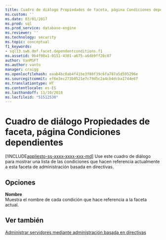 ```yaml
---
title: Cuadro de diálogo Propiedades de faceta, página Condiciones dependientes | Microsoft Docs
ms.custom: ''
ms.date: 03/01/2017
ms.prod: sql
ms.prod_service: database-engine
ms.reviewer: ''
ms.technology: security
ms.topic: conceptual
f1_keywords:
- sql13.swb.dmf.facet.dependentconditions.f1
ms.assetid: 0b4f98a1-0151-4301-a675-a6db9ff20c87
author: VanMSFT
ms.author: vanto
manager: craigg
ms.openlocfilehash: eaab4bc0ab4f41be3f80f39c6fa787a5d595296e
ms.sourcegitcommit: ef6e3ec273b0521e7c79d5c2a4cb4dcba1744e67
ms.translationtype: HT
ms.contentlocale: es-ES
ms.lasthandoff: 11/10/2018
ms.locfileid: "51512530"
---
```

# <a name="facet-properties-dialog-box-dependent-conditions-page"></a>Cuadro de diálogo Propiedades de faceta, página Condiciones dependientes
[!INCLUDE[appliesto-ss-xxxx-xxxx-xxx-md](../../includes/appliesto-ss-xxxx-xxxx-xxx-md.md)]
  Use este cuadro de diálogo para mostrar una lista de las condiciones que hacen referencia actualmente a esta faceta de administración basada en directivas.  
  
## <a name="options"></a>Opciones  
 **Nombre**  
 Muestra el nombre de cada condición que hace referencia a la faceta actual.  
  
## <a name="see-also"></a>Ver también  
 [Administrar servidores mediante administración basada en directivas](../../relational-databases/policy-based-management/administer-servers-by-using-policy-based-management.md)  
  
  
